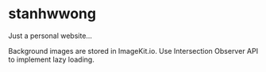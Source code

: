 # stanhwwong

Just a personal website...

Background images are stored in ImageKit.io. Use Intersection Observer API to implement lazy loading.
